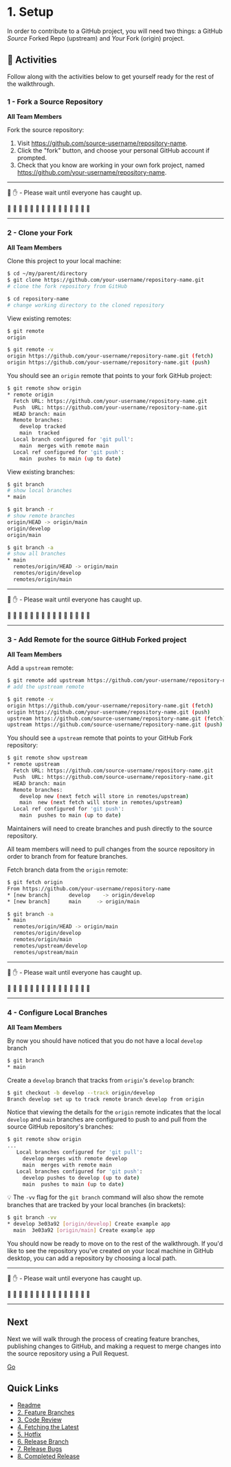 # 1. Setup

In order to contribute to a GitHub project, you will need two things: a GitHub *Source* Forked Repo (upstream) and *Your* Fork (origin) project.

## :running: Activities

Follow along with the activities below to get yourself ready for the rest of the walkthrough.


### 1 - Fork a Source Repository

__All Team Members__

Fork the source repository:
   1. Visit https://github.com/source-username/repository-name.
   2. Click the "fork" button, and choose your personal GitHub account if prompted.
   2. Check that you know are working in your own fork project, named https://github.com/your-username/repository-name.

---

:cop: :raised_hand: - Please wait until everyone has caught up.

:construction: :construction: :construction: :construction: :construction: :construction: :construction: :construction: :construction: :construction: :construction: :construction: :construction: :construction: :construction:

---

### 2 - Clone your Fork

__All Team Members__

Clone this project to your local machine:
```sh
$ cd ~/my/parent/directory
$ git clone https://github.com/your-username/repository-name.git
# clone the fork repository from GitHub

$ cd repository-name
# change working directory to the cloned repository
```

View existing remotes:
```sh
$ git remote
origin

$ git remote -v
origin https://github.com/your-username/repository-name.git (fetch)
origin https://github.com/your-username/repository-name.git (push)
```

You should see an `origin` remote that points to your fork GitHub project:
```sh
$ git remote show origin
* remote origin
  Fetch URL: https://github.com/your-username/repository-name.git
  Push  URL: https://github.com/your-username/repository-name.git
  HEAD branch: main
  Remote branches:
    develop tracked
    main  tracked
  Local branch configured for 'git pull':
    main  merges with remote main
  Local ref configured for 'git push':
    main  pushes to main (up to date)
```

View existing branches:
```sh
$ git branch
# show local branches
* main

$ git branch -r
# show remote branches
origin/HEAD -> origin/main
origin/develop
origin/main

$ git branch -a
# show all branches
* main
  remotes/origin/HEAD -> origin/main
  remotes/origin/develop
  remotes/origin/main
```

---

:cop: :raised_hand: - Please wait until everyone has caught up.

:construction: :construction: :construction: :construction: :construction: :construction: :construction: :construction: :construction: :construction: :construction: :construction: :construction: :construction: :construction:

---

### 3 - Add Remote for the source GitHub Forked project

__All Team Members__

Add a `upstream` remote:
```sh
$ git remote add upstream https://github.com/your-username/repository-name.git
# add the upstream remote

$ git remote -v
origin https://github.com/your-username/repository-name.git (fetch)
origin https://github.com/your-username/repository-name.git (push)
upstream https://github.com/source-username/repository-name.git (fetch)
upstream https://github.com/source-username/repository-name.git (push)
```

You should see a `upstream` remote that points to your GitHub Fork repository:
```sh
$ git remote show upstream
* remote upstream
  Fetch URL: https://github.com/source-username/repository-name.git
  Push  URL: https://github.com/source-username/repository-name.git
  HEAD branch: main
  Remote branches:
    develop new (next fetch will store in remotes/upstream)
    main  new (next fetch will store in remotes/upstream)
  Local ref configured for 'git push':
    main  pushes to main (up to date)
```

Maintainers will need to create branches and push directly to the source repository.

All team members will need to pull changes from the source repository in order to branch from for feature branches.

Fetch branch data from the `origin` remote:
```sh
$ git fetch origin
From https://github.com/your-username/repository-name
* [new branch]      develop    -> origin/develop
* [new branch]      main     -> origin/main

$ git branch -a
* main
  remotes/origin/HEAD -> origin/main
  remotes/origin/develop
  remotes/origin/main
  remotes/upstream/develop
  remotes/upstream/main
```

---

:cop: :raised_hand: - Please wait until everyone has caught up.

:construction: :construction: :construction: :construction: :construction: :construction: :construction: :construction: :construction: :construction: :construction: :construction: :construction: :construction: :construction:

---

### 4 - Configure Local Branches

__All Team Members__

By now you should have noticed that you do not have a local `develop` branch
```sh
$ git branch
* main
```

Create a `develop` branch that tracks from `origin`'s `develop` branch:
```sh
$ git checkout -b develop --track origin/develop
Branch develop set up to track remote branch develop from origin
```

Notice that viewing the details for the `origin` remote indicates that the local `develop` and `main` branches are configured to push to and pull from the source GitHub repository's branches:
```sh
$ git remote show origin
...
   Local branches configured for 'git pull':
     develop merges with remote develop
     main  merges with remote main
   Local branches configured for 'git push':
     develop pushes to develop (up to date)
     main  pushes to main (up to date)
```

:bulb: The `-vv` flag for the `git branch` command will also show the remote branches that are tracked by your local branches (in brackets):
```sh
$ git branch -vv
* develop 3e03a92 [origin/develop] Create example app
  main  3e03a92 [origin/main] Create example app
```

You should now be ready to move on to the rest of the walkthrough. If you'd like to see the repository you've created on your local machine in GitHub desktop, you can add a repository by choosing a local path.

---

:cop: :raised_hand: - Please wait until everyone has caught up.

:construction: :construction: :construction: :construction: :construction: :construction: :construction: :construction: :construction: :construction: :construction: :construction: :construction: :construction: :construction:

---

## Next

Next we will walk through the process of creating feature branches, publishing changes to GitHub, and making a request to merge changes into the source repository using a Pull Request.

[Go](2-feature-branches.md)

## Quick Links

- [Readme](../readme.md)
- [2. Feature Branches](2-feature-branches.md)
- [3. Code Review](3-code-review.md)
- [4. Fetching the Latest](4-fetching-latest.md)
- [5. Hotfix](5-hotfix.md)
- [6. Release Branch](6-release-branch.md)
- [7. Release Bugs](7-release-bugs.md)
- [8. Completed Release](8-completed-release.md)
